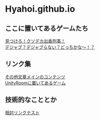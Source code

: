 # Hyahoi.github.io
## ここに置いてあるゲームたち
[見つけろ！クソデカ出香刑事！](https://hyahoi.github.io/dekadeka/index.html)<br>
[デジャブ？デジャブらない？どっちかな～！？](https://hyahoi.github.io/nikomeWeb/index.html)<br>
## リンク集
[その他文章メインのコンテンツ](https://sites.google.com/view/hyahoi/%E3%83%9B%E3%83%BC%E3%83%A0)<br>
[UnityRoomに置いてあるゲーム](https://unityroom.com/users/bnjda8wleotr1upis0vk)<br>

## 技術的なこととか

[相対リンクテスト](nikomeWeb/index.html)<br>